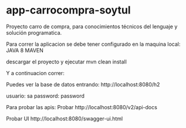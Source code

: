 # app-carrocompra-soytul
Proyecto carro de compra, para conocimientos técnicos del lenguaje y solución programatica.


Para correr la aplicacion se debe tener configurado en la maquina local:
JAVA 8
MAVEN

descargar el proyecto y ejecutar
  mvn clean install 

Y a continuacion correr:


Puedes ver la base de datos entrando:
  http://localhost:8080/h2

usuario: sa
password: password


Para probar las apis:
  Probar
  http://localhost:8080/v2/api-docs

  Probar UI
  http://localhost:8080/swagger-ui.html
